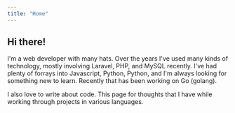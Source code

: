 ```yaml
---
title: "Home"
---
```


## Hi there!

I'm a web developer with many hats. Over the years I've used many kinds of technology, mostly involving Laravel, PHP, and MySQL recently. I've had plenty of forrays into Javascript, Python, Python, and I'm always looking for something new to learn. Recently that has been working on Go (golang).

I also love to write about code. This page for thoughts that I have while working through projects in various languages.
